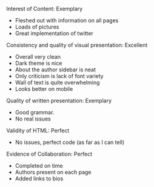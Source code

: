 Interest of Content: Exemplary
- Fleshed out with information on all pages
- Loads of pictures
- Great implementation of twitter

Consistency and quality of visual presentation: Excellent
- Overall very clean
- Dark theme is nice
- About the author sidebar is neat
- Only criticism is lack of font variety
- Wall of text is quite overwhelming
- Looks better on mobile

Quality of written presentation: Exemplary
- Good grammar.
- No real issues

Validity of HTML: Perfect
- No issues, perfect code (as far as I can tell)

Evidence of Collaboration: Perfect
- Completed on time
- Authors present on each page
- Added links to bios